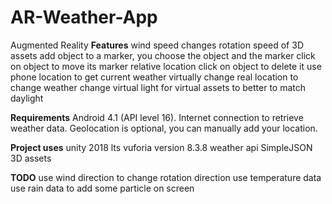 # AR-Weather-App
Augmented Reality
**Features**
wind speed changes rotation speed of 3D assets
add object to a marker, you choose the object and the marker
click on object to move its marker relative location
click on object to delete it
use phone location to get current weather
virtually change real location to change weather
change virtual light for virtual assets to better to match daylight

**Requirements**
Android 4.1 (API level 16).
Internet connection to retrieve weather data.
Geolocation is optional, you can manually add your location.

**Project uses**
unity 2018 lts
vuforia version 8.3.8
weather api
SimpleJSON
3D assets

**TODO**
use wind direction to change rotation direction
use temperature data
use rain data to add some particle on screen
